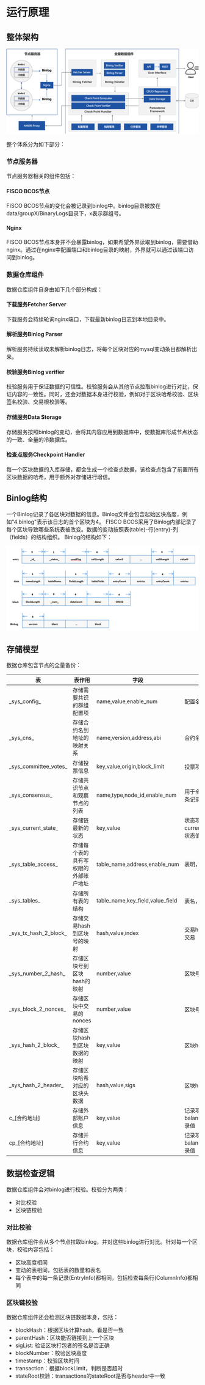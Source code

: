 # 运行原理

## 整体架构

![](./picture/architecture.png)

整个体系分为如下部分：

### 节点服务器

节点服务器相关的组件包括：

#### FISCO BCOS节点

FISCO BCOS节点的变化会被记录到binlog中。binlog目录被放在data/groupX/BinaryLogs目录下，x表示群组号。

#### Nginx
FISCO BCOS节点本身并不会暴露binlog，如果希望外界读取到binlog，需要借助nginx。通过在nginx中配置端口和binlog目录的映射，外界就可以通过该端口访问到binlog。
### 数据仓库组件
数据仓库组件自身由如下几个部分构成：
#### 下载服务Fetcher Server
下载服务会持续轮询nginx端口，下载最新binlog日志到本地目录中。
#### 解析服务Binlog Parser
解析服务持续读取未解析binlog日志，将每个区块对应的mysql变动条目都解析出来。
#### 校验服务Binlog verifier
校验服务用于保证数据的可信性。校验服务会从其他节点拉取binlog进行对比，保证内容的一致性。同时，还会对数据本身进行校验，例如对于区块哈希校验、区块签名校验、交易根校验等。
#### 存储服务Data Storage
存储服务按照binlog的变动，会将其内容应用到数据库中，使数据库形成节点状态的一致、全量的冷数据库。
#### 检查点服务Checkpoint Handler
每一个区块数据的入库存储，都会生成一个检查点数据，该检查点包含了前置所有区块数据的哈希，用于额外对存储进行增信。



## Binlog结构
一个Binlog记录了各区块对数据的信息。Binlog文件会包含起始区块高度，例如"4.binlog"表示该日志的首个区块为4。
FISCO BCOS采用了Binlog内部记录了每个区块导致哪些系统表被改变。数据的变动按照表(table)-行(entry)-列（fields）的结构组织。
Binlog的结构如下：

![](picture/binlog.png)


## 存储模型

数据仓库包含节点的全量备份：

| 表 |表作用| 字段 | 字段说明 |
| --- | --- | --- | --- |
|\_sys_config\_|存储需要共识的群组配置项	|name,value,enable_num|配置名称，配置值，该条记录生效块高|
|\_sys_cns\_|存储合约名到地址的映射关系	|name,version,address,abi|合约名，合约版本，合约地址，合约ABI|
|\_sys_committee_votes\_|存储投票信息	|key,value,origin,block_limit|投票项，投票值，源起，区块限制|
|\_sys_consensus\_|存储共识节点和观察节点的列表|name,type,node_id,enable_num|用于全量查询的标记，节点类型，节点ID，该条记录生效块高|
|\_sys_current_state\_|存储链最新的状态	|key,value|状态项（目前有current_number/total_transaction_count），状态值|
|\_sys_table_access\_|存储每个表的具有写权限的外部账户地址|table_name,address,enable_num|表明，账号地址，该条记录生效块高|
|\_sys_tables\_|存储所有表的结构|table_name,key_field,value_field|表名，表主key的列名，表其他列的列名|
|\_sys_tx_hash_2_block\_|存储交易hash到区块号的映射	|hash,value,index|交易hash，交易所在的区块号，区块中第几条交易|
|\_sys_number_2_hash\_|存储区块号到区块hash的映射	|number,value|区块号，区块hash|
|\_sys_block_2_nonces\_|存储区块中交易的nonces		|number,value|区块号，该区块中的nonce列表|
|\_sys_hash_2_block\_|存储区块hash到区块数据的映射	|key,value|区块hash，区块序列化数据|
|\_sys_hash_2_header\_|存储区块哈希对应的区块头数据|hash,value,sigs|区块hash，区块头序列号数据，签名列表|
|c_[合约地址]|存储外部账户信息|key,value|记录项（目前有balance/nonce/code/codeHash/alive），记录值|
|cp_[合约地址]|存储并行合约信息|key,value|记录项（目前有balance/nonce/code/codeHash/alive），记录值|


## 数据检查逻辑

数据仓库组件会对binlog进行校验。校验分为两类：
- 对比校验
- 区块链校验

### 对比校验

数据仓库组件会从多个节点拉取binlog，并对这些binlog进行对比。针对每一个区块，校验内容包括：
- 区块高度相同
- 变动的表相同，包括表的数量和表名
- 每个表中的每一条记录(EntryInfo)都相同，包括检查每条行(ColumnInfo)都相同

### 区块链校验

数据仓库组件还会检测区块链数据本身，包括：

- blockHash：根据区块计算hash，看是否一致
- parentHash：区块能否链接到上一个区块
- sigList: 验证区块打包者的签名是否正确
- blockNumber：校验区块高度
- timestamp：校验区块时间
- transaction：根据blockLimit，判断是否超时
- stateRoot校验：transactions的stateRoot是否与header中一致


